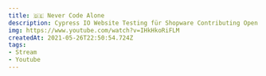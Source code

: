 ```yaml
---
title: 🇩🇪 Never Code Alone
description: Cypress IO Website Testing für Shopware Contributing Open Source
img: https://www.youtube.com/watch?v=IHkHkoRiFLM
createdAt: 2021-05-26T22:50:54.724Z
tags:
- Stream
- Youtube
---
```

